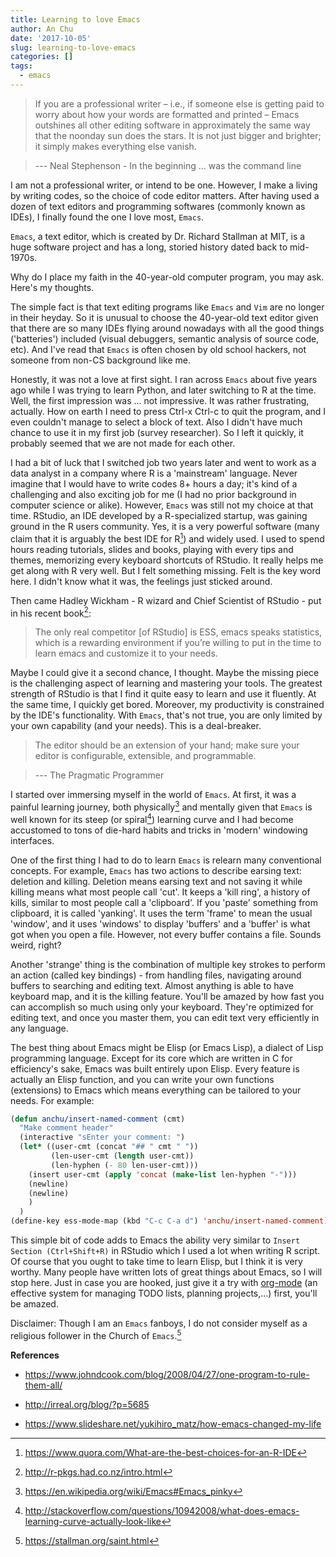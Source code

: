 ```yaml
---
title: Learning to love Emacs
author: An Chu
date: '2017-10-05'
slug: learning-to-love-emacs
categories: []
tags:
  - emacs
---
```


> If you are a professional writer – i.e., if someone else is getting paid to
> worry about how your words are formatted and printed – Emacs outshines all
> other editing software in approximately the same way that the noonday sun does
> the stars. It is not just bigger and brighter; it simply makes everything else
> vanish.

> --- Neal Stephenson - In the beginning ... was the command line

I am not a professional writer, or intend to be one. However, I make a living by
writing codes, so the choice of code editor matters. After having used a dozen
of text editors and programming softwares (commonly known as IDEs), I finally
found the one I love most, `Emacs`.

`Emacs`, a text editor, which is created by Dr. Richard Stallman at MIT, is a
huge software project and has a long, storied history dated back to
mid-1970s.


Why do I place my faith in the 40-year-old computer program, you may
ask. Here's my thoughts.

The simple fact is that text editing programs like `Emacs` and `Vim` are no
longer in their heyday.  So it is unusual to choose the 40-year-old text editor
given that there are so many IDEs flying around nowadays with all the good
things ('batteries') included (visual debuggers, semantic analysis of source
code, etc). And I've read that `Emacs` is often chosen by old school hackers,
not someone from non-CS background like me.

Honestly, it was not a love at first sight. I ran across `Emacs` about five
years ago while I was trying to learn Python, and later switching to R at the
time. Well, the first impression was ... not impressive. It was rather
frustrating, actually. How on earth I need to press Ctrl-x Ctrl-c to quit the
program, and I even couldn't manage to select a block of text. Also I didn't
have much chance to use it in my first job (survey researcher). So I left it
quickly, it probably seemed that we are not made for each other.

I had a bit of luck that I switched job two years later and went to work as a
data analyst in a company where R is a 'mainstream' language. Never imagine that
I would have to write codes 8+ hours a day; it's kind of a challenging and also
exciting job for me (I had no prior background in computer science or
alike). However, `Emacs` was still not my choice at that time.  RStudio, an IDE
developed by a R-specialized startup, was gaining ground in the R users
community. Yes, it is a very powerful software (many claim that it is arguably
the best IDE for R[^2]) and widely used. I used to spend hours reading
tutorials, slides and books, playing with every tips and themes, memorizing
every keyboard shortcuts of RStudio. It really helps me get along with R very
well. But I felt something missing. Felt is the key word here. I didn't know
what it was, the feelings just sticked around.

Then came Hadley Wickham - R wizard and Chief Scientist of RStudio - put in his
recent book[^3]:

> The only real competitor [of RStudio] is ESS, emacs speaks statistics, which is
> a rewarding environment if you’re willing to put in the time to learn emacs and
> customize it to your needs.

Maybe I could give it a second chance, I thought. Maybe the missing piece is the
challenging aspect of learning and mastering your tools. The greatest strength
of RStudio is that I find it quite easy to learn and use it fluently. At the
same time, I quickly get bored. Moreover, my productivity is constrained by the
IDE's functionality.  With `Emacs`, that's not true, you are only limited by
your own capability (and your needs). This is a deal-breaker.

> The editor should be an extension of your hand; make sure your editor is
> configurable, extensible, and programmable.

> --- The Pragmatic Programmer

I started over immersing myself in the world of `Emacs`. At first, it was a
painful learning journey, both physically[^4] and mentally given that `Emacs` is
well known for its steep (or spiral[^5]) learning curve and I had become
accustomed to tons of die-hard habits and tricks in 'modern' windowing
interfaces.

One of the first thing I had to do to learn `Emacs` is relearn many conventional
concepts. For example, `Emacs` has two actions to describe earsing text:
deletion and killing. Deletion means earsing text and not saving it while
killing means what most people call 'cut'. It keeps a 'kill ring', a history of
kills, similar to most people call a 'clipboard'. If you 'paste' something from
clipboard, it is called 'yanking'. It uses the term 'frame' to mean the usual
'window', and it uses 'windows' to display 'buffers' and a 'buffer' is what got
when you open a file. However, not every buffer contains a file. Sounds weird,
right?

Another 'strange' thing is the combination of multiple key strokes to perform an
action (called key bindings) - from handling files, navigating around buffers to
searching and editing text. Almost anything is able to have keyboard map, and it
is the killing feature.  You'll be amazed by how fast you can accomplish so much
using only your keyboard. They're optimized for editing text, and once you
master them, you can edit text very efficiently in any language.

The best thing about Emacs might be Elisp (or Emacs Lisp), a dialect of Lisp
programming language. Except for its core which are written in C for
efficiency's sake, Emacs was built entirely upon Elisp. Every feature is
actually an Elisp function, and you can write your own functions (extensions) to
Emacs which means everything can be tailored to your needs. For example:

```lisp
(defun anchu/insert-named-comment (cmt)
  "Make comment header"
  (interactive "sEnter your comment: ")
  (let* ((user-cmt (concat "## " cmt " "))
         (len-user-cmt (length user-cmt))
         (len-hyphen (- 80 len-user-cmt)))
    (insert user-cmt (apply 'concat (make-list len-hyphen "-")))
    (newline)
    (newline)
    )
  )
(define-key ess-mode-map (kbd "C-c C-a d") 'anchu/insert-named-comment)
```

This simple bit of code adds to Emacs the ability very similar to `Insert
Section (Ctrl+Shift+R)` in RStudio which I used a lot when writing R script. Of
course that you ought to take time to learn Elisp, but I think it is very
worthy. Many people have written lots of great things about Emacs, so I will
stop here. Just in case you are hooked, just give it a try with
[org-mode](https://orgmode.org/) (an effective system for managing TODO lists,
planning projects,...) first, you'll be amazed.

Disclaimer: Though I am an `Emacs` fanboys, I do not consider myself as a
religious follower in the Church of `Emacs`.[^1]

**References**

* <https://www.johndcook.com/blog/2008/04/27/one-program-to-rule-them-all/>

* <http://irreal.org/blog/?p=5685>

* <https://www.slideshare.net/yukihiro_matz/how-emacs-changed-my-life>


[^1]: <https://stallman.org/saint.html>

[^2]: <https://www.quora.com/What-are-the-best-choices-for-an-R-IDE>

[^3]: <http://r-pkgs.had.co.nz/intro.html>

[^4]: <https://en.wikipedia.org/wiki/Emacs#Emacs_pinky>

[^5]: <http://stackoverflow.com/questions/10942008/what-does-emacs-learning-curve-actually-look-like>
